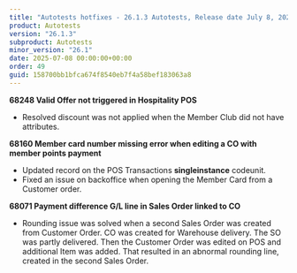 ```yaml
---
title: "Autotests hotfixes - 26.1.3 Autotests, Release date July 8, 2025 - Hotfixes"
product: Autotests
version: "26.1.3"
subproduct: Autotests
minor_version: "26.1"
date: 2025-07-08 00:00:00+00:00
order: 49
guid: 158700bb1bfca674f8540eb7f4a58bef183063a8
---
```


<strong>68248 Valid Offer not triggered in Hospitality POS</strong>
<ul><li>Resolved discount was not  applied when the Member Club did not have attributes.</li></ul>
<strong>68160 Member card number missing error when editing a CO with member points payment</strong>
<ul><li>Updated record on the POS Transactions <b>singleinstance</b> codeunit.</li><li>Fixed an issue on backoffice when opening the Member Card from a Customer order.</li></ul>
<strong>68071 Payment difference G/L line in Sales Order linked to CO</strong>
<ul><li>Rounding issue was solved when a second Sales Order was created from Customer Order. CO was created for Warehouse delivery. The SO was partly delivered. Then the Customer Order was edited on POS and additional Item was added. That resulted in an abnormal rounding line, created in the second Sales Order.</li></ul>
